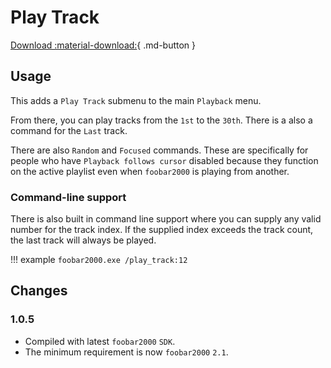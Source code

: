# Play Track
[Download :material-download:](https://github.com/marc2k3/marc2k3/releases){ .md-button }

## Usage
This adds a `Play Track` submenu to the main `Playback` menu.

From there, you can play tracks from the `1st` to the `30th`. There is a also
a command for the `Last` track.

There are also `Random` and `Focused` commands. These are specifically for
people who have `Playback follows cursor` disabled because they function on the
active playlist even when `foobar2000` is playing from another.

### Command-line support
There is also built in command line support where you can supply any valid number for
the track index. If the supplied index exceeds the track count, the last track will always be played.

!!! example
	```
	foobar2000.exe /play_track:12
	```

## Changes

### 1.0.5
- Compiled with latest `foobar2000` `SDK`.
- The minimum requirement is now `foobar2000` `2.1`.
